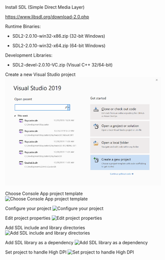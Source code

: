 Install SDL (Simple Direct Media Layer)

https://www.libsdl.org/download-2.0.php

Runtime Binaries:

  * SDL2-2.0.10-win32-x86.zip (32-bit Windows)
  
  * SDL2-2.0.10-win32-x64.zip (64-bit Windows)
  
Development Libraries:

  * SDL2-devel-2.0.10-VC.zip (Visual C++ 32/64-bit)

Create a new Visual Studio project
![Create a new Visual Studio project](PixelPush_001.png)

Choose Console App project template
![Choose Console App project template](https://doomreboot.github.com/PixelPush_002.png)

Configure your project
![Configure your project](https://doomreboot.github.com/PixelPush_003.png)

Edit project properties
![Edit project properties](https://doomreboot.github.com/PixelPush_004.png)

Add SDL include and library directories
![Add SDL include and library directories](https://doomreboot.github.com/PixelPush_005.png)

Add SDL library as a dependency
![Add SDL library as a dependency](https://doomreboot.github.com/PixelPush_007.png)

Set project to handle High DPI
![Set project to handle High DPI](https://doomreboot.github.com/PixelPush_007.png)

